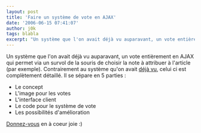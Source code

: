 ```yaml
---
layout: post
title: 'Faire un système de vote en AJAX'
date: '2006-06-15 07:41:07'
author: j0k
tags: blabla
excerpt: "Un système que l'on avait déjà vu auparavant, un vote entièrement en AJAX qui permet via un survol de la souris de choisir la note à attribuer à l'article (par exemple).     \nContrairement au système qu'on avait [déjà vu](http://www.j0k3r.net/news-systeme-de-vote-par-etoiles-en-css-1019.html), celui ci est complètement détaillé. Il se sépare en 5 parties :      …"
---
```


Un système que l'on avait déjà vu auparavant, un vote entièrement en AJAX qui permet via un survol de la souris de choisir la note à attribuer à l'article (par exemple).
Contrairement au système qu'on avait [déjà vu](http://www.j0k3r.net/news-systeme-de-vote-par-etoiles-en-css-1019.html), celui ci est complètement détaillé. Il se sépare en 5 parties :
* Le concept
* L'image pour les votes
* L'interface client
* Le code pour le système de vote
* Les possibilités d'amélioration

[Donnez-vous](http://hades.phparch.com/ceres/public/article/index.php/art::ajax::ajax_rating_system/) en à coeur joie :)
